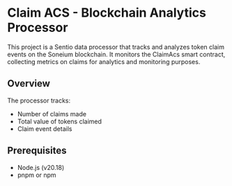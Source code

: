 # Claim ACS - Blockchain Analytics Processor
This project is a Sentio data processor that tracks and analyzes token claim events on the Soneium blockchain. It monitors the ClaimAcs smart contract, collecting metrics on claims for analytics and monitoring purposes.

## Overview
The processor tracks:

* Number of claims made
* Total value of tokens claimed
* Claim event details

## Prerequisites
* Node.js (v20.18)
* pnpm or npm

